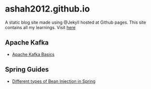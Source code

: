 # ashah2012.github.io


A static blog site made using @Jekyll hosted at Github pages. 
This site contains all my learnings. 
Visit [here](http://abhishek-shah.org)

## Apache Kafka
* [Apache Kafka Basics](http://abhishek-shah.org/kafka/apache-kafka.html)

## Spring Guides 
* [Different types of Bean Injection in Spring](http://abhishek-shah.org/java/spring/Spring-Dependency-injection.html)
